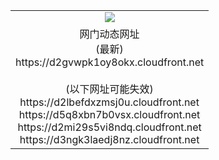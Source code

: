 ﻿<table>
  <tr></tr>
  <tr><td colspan=2 align=center><img src="https://d2gvwpk1oy8okx.cloudfront.net/Up/oGate.jpg" /></td></tr>
  <tr><td colspan=2 align=center>网门动态网址<br/>(最新)
<br>https://d2gvwpk1oy8okx.cloudfront.net
<br/><br/>(以下网址可能失效)
<br>https://d2lbefdxzmsj0u.cloudfront.net
<br>https://d5q8xbn7b0vsx.cloudfront.net
<br>https://d2mi29s5vi8ndq.cloudfront.net
<br>https://d3ngk3laedj8nz.cloudfront.net
    </td>
  </tr>
</table>
